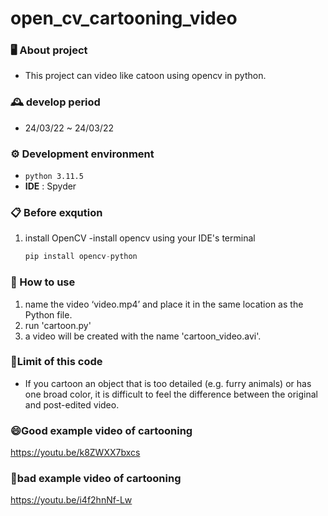 # open_cv_cartooning_video


### 🖥 About project
- This project can video like catoon using opencv in python.

### 🕰 ️develop period
- 24/03/22   ~   24/03/22

### ⚙️ Development environment
- `python 3.11.5`
- **IDE** : Spyder

### 📋 Before exqution
 1. install OpenCV
-install opencv using your IDE's terminal
    ```python
    pip install opencv-python
    ```


### 📌 How to use

1. name the video ‘video.mp4’ and place it in the same location as the Python file.
2. run 'cartoon.py'
3. a video will be created with the name 'cartoon_video.avi'.

### 💬Limit of this code
- If you cartoon an object that is too detailed (e.g. furry animals) or has one broad color, it is difficult to feel the difference between the original and post-edited video.

### 😄Good example video of cartooning

https://youtu.be/k8ZWXX7bxcs

### 👿bad example video of cartooning

https://youtu.be/i4f2hnNf-Lw
